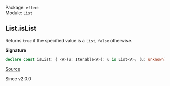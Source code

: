 Package: `effect`<br />
Module: `List`<br />

## List.isList

Returns `true` if the specified value is a `List`, `false` otherwise.

**Signature**

```ts
declare const isList: { <A>(u: Iterable<A>): u is List<A>; (u: unknown): u is List<unknown>; }
```

[Source](https://github.com/Effect-TS/effect/tree/main/packages/effect/src/List.ts#L208)

Since v2.0.0